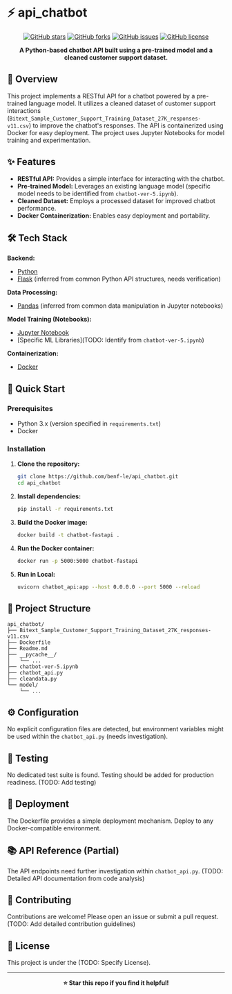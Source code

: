 # ⚡ api_chatbot

<div align="center">

[![GitHub stars](https://img.shields.io/github/stars/benf-le/api_chatbot?style=for-the-badge)](https://github.com/benf-le/api_chatbot/stargazers)
[![GitHub forks](https://img.shields.io/github/forks/benf-le/api_chatbot?style=for-the-badge)](https://github.com/benf-le/api_chatbot/network)
[![GitHub issues](https://img.shields.io/github/issues/benf-le/api_chatbot?style=for-the-badge)](https://github.com/benf-le/api_chatbot/issues)
[![GitHub license](https://img.shields.io/github/license/benf-le/api_chatbot?style=for-the-badge)](LICENSE)

**A Python-based chatbot API built using a pre-trained model and a cleaned customer support dataset.**

</div>

## 📖 Overview

This project implements a RESTful API for a chatbot powered by a pre-trained language model.  It utilizes a cleaned dataset of customer support interactions (`Bitext_Sample_Customer_Support_Training_Dataset_27K_responses-v11.csv`) to improve the chatbot's responses.  The API is containerized using Docker for easy deployment. The project uses Jupyter Notebooks for model training and experimentation.

## ✨ Features

- **RESTful API:**  Provides a simple interface for interacting with the chatbot.
- **Pre-trained Model:** Leverages an existing language model (specific model needs to be identified from `chatbot-ver-5.ipynb`).
- **Cleaned Dataset:** Employs a processed dataset for improved chatbot performance.
- **Docker Containerization:** Enables easy deployment and portability.

## 🛠️ Tech Stack

**Backend:**
- [Python](https://www.python.org/)
- [Flask](https://flask.palletsprojects.com/) (inferred from common Python API structures, needs verification)

**Data Processing:**
- [Pandas](https://pandas.pydata.org/) (inferred from common data manipulation in Jupyter notebooks)

**Model Training (Notebooks):**
- [Jupyter Notebook](https://jupyter.org/)
- [Specific ML Libraries](TODO: Identify from `chatbot-ver-5.ipynb`)


**Containerization:**
- [Docker](https://www.docker.com/)

## 🚀 Quick Start

### Prerequisites

- Python 3.x (version specified in `requirements.txt`)
- Docker

### Installation

1. **Clone the repository:**
   ```bash
   git clone https://github.com/benf-le/api_chatbot.git
   cd api_chatbot
   ```

2. **Install dependencies:**
   ```bash
   pip install -r requirements.txt
   ```

3. **Build the Docker image:**
   ```bash
   docker build -t chatbot-fastapi .
   ```

4. **Run the Docker container:**
   ```bash
   docker run -p 5000:5000 chatbot-fastapi
   ```
4. **Run in Local:**
   ```bash
   uvicorn chatbot_api:app --host 0.0.0.0 --port 5000 --reload
   ```
## 📁 Project Structure

```
api_chatbot/
├── Bitext_Sample_Customer_Support_Training_Dataset_27K_responses-v11.csv
├── Dockerfile
├── Readme.md
├── __pycache__/
│   └── ...
├── chatbot-ver-5.ipynb
├── chatbot_api.py
├── cleandata.py
└── model/
    └── ...

```

## ⚙️ Configuration

No explicit configuration files are detected, but environment variables might be used within the `chatbot_api.py` (needs investigation).


## 🧪 Testing

No dedicated test suite is found.  Testing should be added for production readiness.  (TODO: Add testing)


## 🚀 Deployment

The Dockerfile provides a simple deployment mechanism.  Deploy to any Docker-compatible environment.


## 📚 API Reference (Partial)

The API endpoints need further investigation within `chatbot_api.py`. (TODO:  Detailed API documentation from code analysis)


## 🤝 Contributing

Contributions are welcome!  Please open an issue or submit a pull request. (TODO:  Add detailed contribution guidelines)


## 📄 License

This project is under the (TODO: Specify License).


---

<div align="center">

**⭐ Star this repo if you find it helpful!**

</div>



